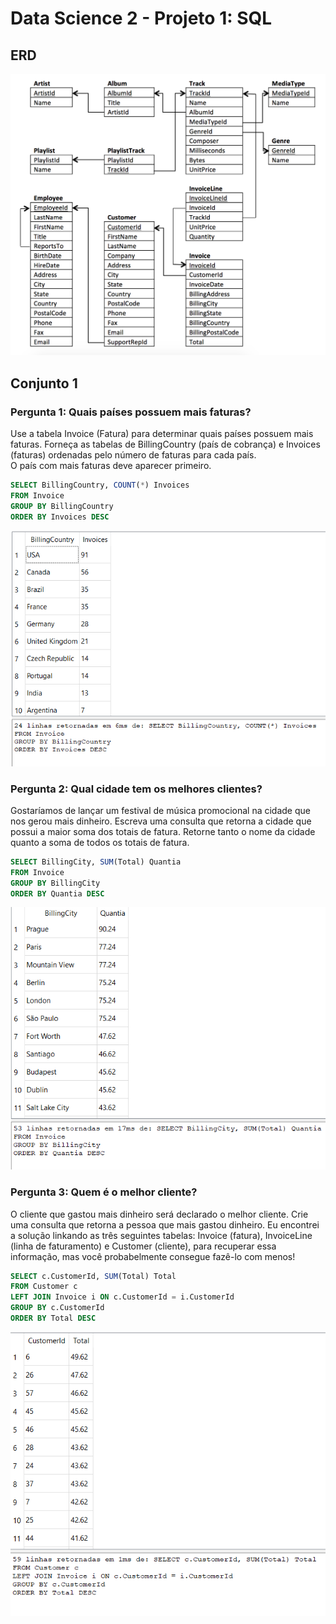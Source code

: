 # Data Science 2 - Projeto 1: SQL

## ERD
![ERD](files/er_diagram.png)

## Conjunto 1

### Pergunta 1: Quais países possuem mais faturas?

Use a tabela Invoice (Fatura) para determinar quais países possuem mais faturas. Forneça as tabelas de BillingCountry (país de cobrança) e Invoices (faturas) ordenadas pelo número de faturas para cada país.    
O país com mais faturas deve aparecer primeiro.   

```sql
SELECT BillingCountry, COUNT(*) Invoices 
FROM Invoice
GROUP BY BillingCountry
ORDER BY Invoices DESC
```
![Set 1 - Pergunta 1](files/set1_pergunta1.png)


### Pergunta 2: Qual cidade tem os melhores clientes?

Gostaríamos de lançar um festival de música promocional na cidade que nos gerou mais dinheiro. Escreva uma consulta que retorna a cidade que possui a maior soma dos totais de fatura. Retorne tanto o nome da cidade quanto a soma de todos os totais de fatura.

```sql
SELECT BillingCity, SUM(Total) Quantia
FROM Invoice
GROUP BY BillingCity
ORDER BY Quantia DESC
```
![Set1 - Pergunta 2](files/set1_pergunta2.png)


### Pergunta 3: Quem é o melhor cliente?

O cliente que gastou mais dinheiro será declarado o melhor cliente. Crie uma consulta que retorna a pessoa que mais gastou dinheiro. Eu encontrei a solução linkando as três seguintes tabelas: Invoice (fatura), InvoiceLine (linha de faturamento) e Customer (cliente), para recuperar essa informação, mas você probabelmente consegue fazê-lo com menos!

```sql
SELECT c.CustomerId, SUM(Total) Total
FROM Customer c
LEFT JOIN Invoice i ON c.CustomerId = i.CustomerId
GROUP BY c.CustomerId 
ORDER BY Total DESC	
```
![Set1 - Pergunta 3](files/set1_pergunta3.png)
